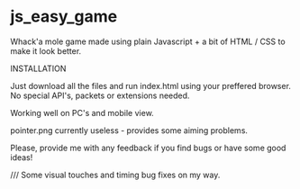 # js_easy_game
Whack'a mole game made using plain Javascript + a bit of HTML / CSS to make it look better.


INSTALLATION

Just download all the files and run index.html using your preffered browser.
No special API's, packets or extensions needed.

Working well on PC's and mobile view.


pointer.png currently useless - provides some aiming problems.


Please, provide me with any feedback if you find bugs or have some good ideas!

/// Some visual touches and timing bug fixes on my way.
